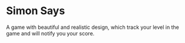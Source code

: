 # Simon Says
A game with beautiful and realistic design, which track your level in the game and will notify you your score.